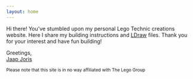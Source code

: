 ```yaml
---
layout: home
---
```


Hi there! You've stumbled upon my personal Lego Technic creations
website. Here I share my building instructions and
[LDraw](https://ldraw.org/) files. Thank you for your interest and
have fun building!

Greetings,  
[Jaap Joris](https://jaapjoris.nl/)

<small>Please note that this site is in no way affiliated with The
Lego Group</small>
